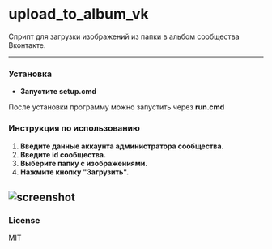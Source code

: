 # upload_to_album_vk
Сприпт для загрузки изображений из папки в альбом сообщества Вконтакте.

------------
### Установка
- **Запустите setup.cmd**

После установки программу можно запустить через **run.cmd**

### Инструкция по использованию
1. **Введите данные аккаунта администратора сообщества.**
2. **Введите id сообщества.**
3. **Выберите папку с изображениями.**
4. **Нажмите кнопку "Загрузить".**

![screenshot](https://raw.githubusercontent.com/Jumas-Cola/useful_scripts/master/VK/upload_to_album_vk/screen.png)
------------

### License
MIT
